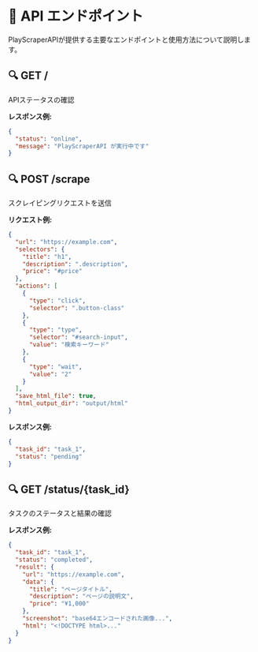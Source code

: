 # 📡 API エンドポイント

PlayScraperAPIが提供する主要なエンドポイントと使用方法について説明します。

## 🔍 GET /

APIステータスの確認

**レスポンス例:**

```json
{
  "status": "online",
  "message": "PlayScraperAPI が実行中です"
}
```

## 🔍 POST /scrape

スクレイピングリクエストを送信

**リクエスト例:**

```json
{
  "url": "https://example.com",
  "selectors": {
    "title": "h1",
    "description": ".description",
    "price": "#price"
  },
  "actions": [
    {
      "type": "click",
      "selector": ".button-class"
    },
    {
      "type": "type",
      "selector": "#search-input",
      "value": "検索キーワード"
    },
    {
      "type": "wait",
      "value": "2"
    }
  ],
  "save_html_file": true,
  "html_output_dir": "output/html"
}
```

**レスポンス例:**

```json
{
  "task_id": "task_1",
  "status": "pending"
}
```

## 🔍 GET /status/{task_id}

タスクのステータスと結果の確認

**レスポンス例:**

```json
{
  "task_id": "task_1",
  "status": "completed",
  "result": {
    "url": "https://example.com",
    "data": {
      "title": "ページタイトル",
      "description": "ページの説明文",
      "price": "¥1,000"
    },
    "screenshot": "base64エンコードされた画像...",
    "html": "<!DOCTYPE html>..."
  }
}
```
